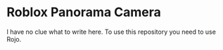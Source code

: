 # Roblox Panorama Camera
 
I have no clue what to write here. To use this repository you need to use Rojo. 
